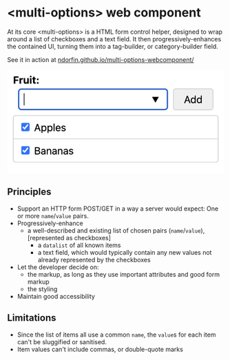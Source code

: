 # &lt;multi-options&gt; web component

At its core &lt;multi-options&gt; is a HTML form control helper, designed to wrap around a list of checkboxes and a text field. It then progressively-enhances the contained UI, turning them into a tag-builder, or category-builder field.

See it in action at [ndorfin.github.io/multi-options-webcomponent/](https://ndorfin.github.io/multi-options-webcomponent/)

![A screenshot of multi-options in action](./example/img/screenshot.png)

## Principles

- Support an HTTP form POST/GET in a way a server would expect: One or more `name`/`value` pairs.
- Progressively-enhance
  - a well-described and existing list of chosen pairs (`name`/`value`), [represented as checkboxes]
	- a `datalist` of all known items
	- a text field, which would typically contain any new values not already represented by the checkboxes
- Let the developer decide on:
	- the markup, as long as they use important attributes and good form markup
	- the styling
- Maintain good accessibility

## Limitations

- Since the list of items all use a common `name`, the `value`s for each item can't be sluggified or sanitised.
- Item values can't include commas, or double-quote marks

